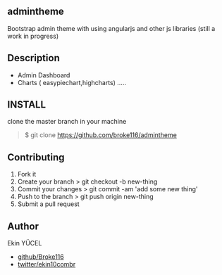 ## admintheme 
Bootstrap admin theme with using angularjs and other js libraries (still a work in progress)

## Description
- Admin Dashboard
- Charts ( easypiechart,highcharts)
.....

## INSTALL
clone the master branch in your machine
> $ git clone https://github.com/broke116/admintheme

## Contributing
1. Fork it
2. Create your branch > git checkout -b new-thing
3. Commit your changes > git commit -am 'add some new thing'
4. Push to the branch > git push origin new-thing
5. Submit a pull request

## Author
Ekin YÜCEL
+ [github/Broke116](https://github.com/Broke116)
+ [twitter/ekin10combr](http://twitter.com/ekin10combr)
